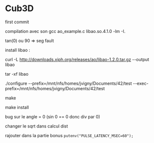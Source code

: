 # Cub3D

first commit

compilation avec son
gcc ao_example.c libao.so.4.1.0 -lm -I.


tan(0) ou 90 => seg fault

install libao :

curl -L http://downloads.xiph.org/releases/ao/libao-1.2.0.tar.gz --output libao

tar -xf libao

./configure --prefix=/mnt/nfs/homes/jvigny/Documents/42/test --exec-prefix=/mnt/nfs/homes/jvigny/Documents/42/test

make

make install


bug sur le angle = 0 (sin 0 == 0 donc div par 0)
<!-- bug de flash de texture sur l'angle  -->
changer le sqrt dans calcul dist

rajouter dans la partie bonus `putenv("PULSE_LATENCY_MSEC=60");`
